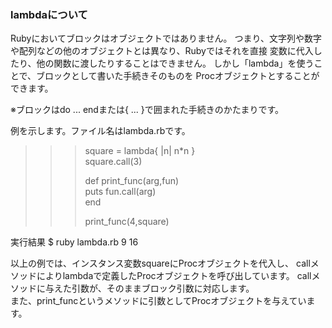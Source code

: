 ﻿### lambdaについて
Rubyにおいてブロックはオブジェクトではありません。
つまり、文字列や数字や配列などの他のオブジェクトとは異なり、Rubyではそれを直接
変数に代入したり、他の関数に渡したりすることはできません。
しかし「lambda」を使うことで、ブロックとして書いた手続きそのものを
Procオブジェクトとすることができます。

※ブロックはdo ... endまたは{ ... }で囲まれた手続きのかたまりです。

例を示します。ファイル名はlambda.rbです。

>>> square = lambda{ |n| n*n }  
>>> square.call(3)
>>> 
>>> def print_func(arg,fun)    
>>>   puts  fun.call(arg)  
>>> end
>>>
>>> print_func(4,square)

実行結果
$ ruby lambda.rb
9
16

以上の例では、インスタンス変数squareにProcオブジェクトを代入し、
callメソッドによりlambdaで定義したProcオブジェクトを呼び出しています。
callメソッドに与えた引数が、そのままブロック引数に対応します。  
また、print_funcというメソッドに引数としてProcオブジェクトを与えています。